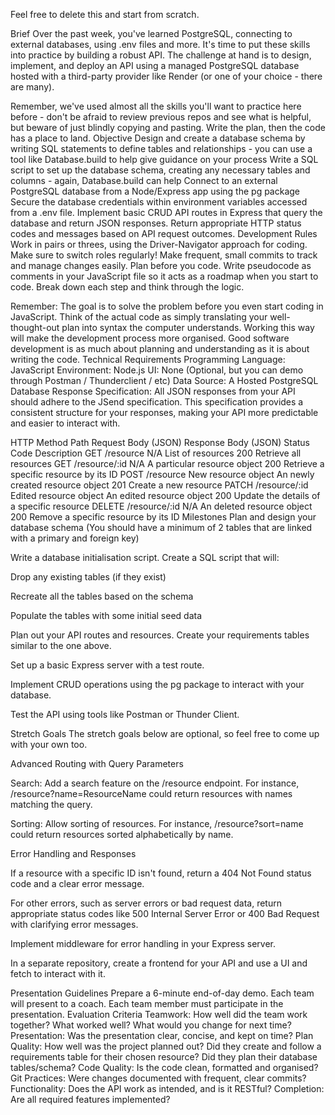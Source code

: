 Feel free to delete this and start from scratch.

Brief
Over the past week, you've learned PostgreSQL, connecting to external databases, using .env files and more. It's time to put these skills into practice by building a robust API. The challenge at hand is to design, implement, and deploy an API using a managed PostgreSQL database hosted with a third-party provider like Render (or one of your choice - there are many).

Remember, we've used almost all the skills you'll want to practice here before - don't be afraid to review previous repos and see what is helpful, but beware of just blindly copying and pasting. Write the plan, then the code has a place to land.
Objective
Design and create a database schema by writing SQL statements to define tables and relationships - you can use a tool like Database.build to help give guidance on your process
Write a SQL script to set up the database schema, creating any necessary tables and columns - again, Database.build can help
Connect to an external PostgreSQL database from a Node/Express app using the pg package
Secure the database credentials within environment variables accessed from a .env file.
Implement basic CRUD API routes in Express that query the database and return JSON responses.
Return appropriate HTTP status codes and messages based on API request outcomes.
Development Rules
Work in pairs or threes, using the Driver-Navigator approach for coding. Make sure to switch roles regularly!
Make frequent, small commits to track and manage changes easily.
Plan before you code. Write pseudocode as comments in your JavaScript file so it acts as a roadmap when you start to code. Break down each step and think through the logic.

Remember: The goal is to solve the problem before you even start coding in JavaScript. Think of the actual code as simply translating your well-thought-out plan into syntax the computer understands. Working this way will make the development process more organised. Good software development is as much about planning and understanding as it is about writing the code.
Technical Requirements
Programming Language: JavaScript
Environment: Node.js
UI: None (Optional, but you can demo through Postman / Thunderclient / etc)
Data Source: A Hosted PostgreSQL Database
Response Specification: All JSON responses from your API should adhere to the JSend specification. This specification provides a consistent structure for your responses, making your API more predictable and easier to interact with.

HTTP Method
Path
Request Body (JSON)
Response Body (JSON)
Status Code
Description
GET
/resource
N/A
List of resources
200
Retrieve all resources
GET
/resource/:id
N/A
A particular resource object
200
Retrieve a specific resource by its ID
POST
/resource
New resource object
An newly created resource object
201
Create a new resource
PATCH
/resource/:id
Edited resource object 
An edited resource object
200
Update the details of a specific resource
DELETE
/resource/:id
N/A
An deleted resource object
200
Remove a specific resource by its ID
Milestones
Plan and design your database schema (You should have a minimum of 2 tables that are linked with a primary and foreign key)

Write a database initialisation script. Create a SQL script that will:

Drop any existing tables (if they exist)

Recreate all the tables based on the schema

Populate the tables with some initial seed data

Plan out your API routes and resources. Create your requirements tables similar to the one above.

Set up a basic Express server with a test route.

Implement CRUD operations using the pg package to interact with your database.

Test the API using tools like Postman or Thunder Client.

Stretch Goals
The stretch goals below are optional, so feel free to come up with your own too.

Advanced Routing with Query Parameters

Search: Add a search feature on the /resource endpoint. For instance, /resource?name=ResourceName could return resources with names matching the query.

Sorting: Allow sorting of resources. For instance, /resource?sort=name could return resources sorted alphabetically by name.

Error Handling and Responses

If a resource with a specific ID isn't found, return a 404 Not Found status code and a clear error message.

For other errors, such as server errors or bad request data, return appropriate status codes like 500 Internal Server Error or 400 Bad Request with clarifying error messages.

Implement middleware for error handling in your Express server.

In a separate repository, create a frontend for your API and use a UI and fetch to interact with it.


Presentation Guidelines
Prepare a 6-minute end-of-day demo.
Each team will present to a coach.
Each team member must participate in the presentation.
Evaluation Criteria
Teamwork: How well did the team work together? What worked well? What would you change for next time?
Presentation: Was the presentation clear, concise, and kept on time?
Plan Quality: How well was the project planned out? Did they create and follow a requirements table for their chosen resource? Did they plan their database tables/schema?
Code Quality: Is the code clean, formatted and organised?
Git Practices: Were changes documented with frequent, clear commits?
Functionality: Does the API work as intended, and is it RESTful?
Completion: Are all required features implemented?
